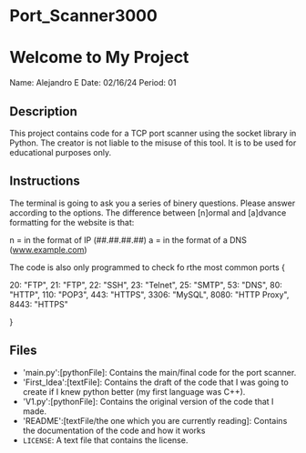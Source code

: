 # Port_Scanner3000

# Welcome to My Project
Name: Alejandro E
Date: 02/16/24
Period: 01

## Description
This project contains code for a TCP port scanner using the socket library in Python. The creator is not liable to the misuse of this tool. It is to be used for educational purposes only.

## Instructions
The terminal is going to ask you a series of binery questions. Please answer according to the options. The difference between [n]ormal and [a]dvance formatting for the website is that: 

  n = in the format of IP (##.##.##.##)
  a = in the format of a DNS (www.example.com)
  
The code is also only programmed to check fo rthe most common ports {

  20: "FTP", 
  21: "FTP", 
  22: "SSH", 
  23: "Telnet", 
  25: "SMTP", 
  53: "DNS", 
  80: "HTTP", 
  110: "POP3", 
  443: "HTTPS", 
  3306: "MySQL", 
  8080: "HTTP Proxy", 
  8443: "HTTPS"
  
  }

## Files
- 'main.py':[pythonFile]: Contains the main/final code for the port scanner.
- 'First_Idea':[textFile]: Contains the draft of the code that I was going to create if I knew python better (my first language was C++).
- 'V1.py':[pythonFile]: Contains the original version of the code that I made.
- 'README':[textFile/the one which you are currently reading]: Contains the documentation of the code and how it works
- `LICENSE`: A text file that contains the license.
